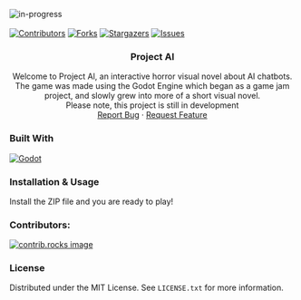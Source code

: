 <a id="readme-top"></a>
![in-progress]
<br><br>
[![Contributors][contributors-shield]][contributors-url]
[![Forks][forks-shield]][forks-url]
[![Stargazers][stars-shield]][stars-url]
[![Issues][issues-shield]][issues-url]

<!--[![MIT License][license-shield]][license-url]
[![LinkedIn][linkedin-shield]][linkedin-url]-->

<!-- PROJECT LOGO -->

<div align="center">
  <a href="https://github.com/jaskiewm/project-al">
<!--     <img src="images/logo.png" alt="Logo" width="80" height="80"> -->
  </a>

<h3 align="center">Project Al</h3>

  <p align="center">
    Welcome to Project Al, an interactive horror visual novel about AI chatbots.
    The game was made using the Godot Engine which began as a game jam project, and slowly grew into more of a short visual novel.
    <br>
    Please note, this project is still in development
    <br>
    <a href="https://github.com/jaskiewm/project-al/issues/new?labels=bug&template=bug-report---.md">Report Bug</a>
    ·
    <a href="https://github.com/jaskiewm/project-al/issues/new?labels=enhancement&template=feature-request---.md">Request Feature</a>
<!--     .
    <a href="https://oinkle.itch.io/pong-remake">Itch.io Link</a> -->
  </p>
</div>

### Built With
[![Godot]][Godot-url]

<!-- USAGE EXAMPLES -->
### Installation & Usage
Install the ZIP file and you are ready to play!

<!-- CONTRIBUTING -->
### Contributors:
<a href="https://github.com/ness-tea/project-alpha/graphs/contributors">
  <img src="https://contrib.rocks/image?repo=ness-tea/project-alpha" alt="contrib.rocks image" />
</a>

<!-- LICENSE -->
### License
Distributed under the MIT License. See `LICENSE.txt` for more information.

<!-- MARKDOWN LINKS & IMAGES -->
<!-- https://www.markdownguide.org/basic-syntax/#reference-style-links -->
[in-progress]: https://img.shields.io/badge/project--status-work--in--progress-orange?style=for-the-badge
[contributors-shield]: https://img.shields.io/github/contributors/jaskiewm/PONG.svg?style=for-the-badge
[contributors-url]: https://github.com/jaskiewm/PONG/graphs/contributors
[forks-shield]: https://img.shields.io/github/forks/jaskiewm/PONG.svg?style=for-the-badge
[forks-url]: https://github.com/jaskiewm/PONG/network/members
[stars-shield]: https://img.shields.io/github/stars/jaskiewm/PONG.svg?style=for-the-badge
[stars-url]: https://github.com/jaskiewm/PONG/stargazers
[issues-shield]: https://img.shields.io/github/issues/jaskiewm/PONG.svg?style=for-the-badge
[issues-url]: https://github.com/jaskiewm/PONG/issues
[license-shield]: https://img.shields.io/github/license/jaskiewm/PONG.svg?style=for-the-badge
[license-url]: https://github.com/jaskiewm/PONG/blob/master/LICENSE.txt
[linkedin-shield]: https://img.shields.io/badge/-LinkedIn-black.svg?style=for-the-badge&logo=linkedin&colorB=555
[linkedin-url]: https://linkedin.com/in/jaskiewm
[product-screenshot]: images/screenshot.png
[Godot]: https://img.shields.io/badge/Godot%20Engine-478CBF?logo=godotengine&logoColor=fff&style=flat
[Godot-url]: https://godotengine.org/
